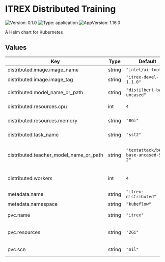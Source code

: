# ITREX Distributed Training

![Version: 0.1.0](https://img.shields.io/badge/Version-0.1.0-informational?style=flat-square) ![Type: application](https://img.shields.io/badge/Type-application-informational?style=flat-square) ![AppVersion: 1.16.0](https://img.shields.io/badge/AppVersion-1.16.0-informational?style=flat-square)

A Helm chart for Kubernetes

## Values

| Key | Type | Default | Description |
|-----|------|---------|-------------|
| distributed.image.image_name | string | `"intel/ai-tools"` |  |
| distributed.image.image_tag | string | `"itrex-devel-1.1.0"` |  |
| distributed.model_name_or_path | string | `"distilbert-base-uncased"` | Name of Model to Train |
| distributed.resources.cpu | int | `4` | Number of CPUs per Pod |
| distributed.resources.memory | string | `"8Gi"` | Amount of Memory per Pod |
| distributed.task_name | string | `"sst2"` | Name of ITREX Task |
| distributed.teacher_model_name_or_path | string | `"textattack/bert-base-uncased-SST-2"` | Name of Huggingface Model to Train off of |
| distributed.workers | int | `4` | Number of Workers (World Size) |
| metadata.name | string | `"itrex-distributed"` |  |
| metadata.namespace | string | `"kubeflow"` |  |
| pvc.name | string | `"itrex"` | Name of PVC for Output Directory |
| pvc.resources | string | `"2Gi"` | Amount of Storage for Output Directory |
| pvc.scn | string | `"nil"` | StorageClassName of PVC |

